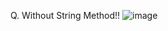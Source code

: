 Q. Without String Method!!
![image](https://github.com/user-attachments/assets/18ced2d4-9e97-4b34-aabc-37697ebd73a2)
